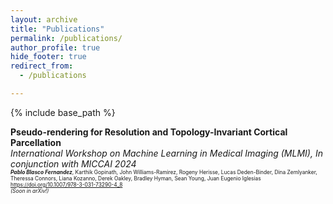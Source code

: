 ```yaml
---
layout: archive
title: "Publications"
permalink: /publications/
author_profile: true
hide_footer: true
redirect_from:
  - /publications

---
```


{% include base_path %}

<strong>Pseudo-rendering for Resolution and Topology-Invariant Cortical Parcellation</strong>  
<em style="margin: 0;">International Workshop on Machine Learning in Medical Imaging (MLMI), In conjunction with MICCAI 2024</em>
<span style="font-size: 0.6em; margin: 0;">  
  <strong><em>Pablo Blasco Fernandez</em></strong>, Karthik Gopinath, John Williams-Ramirez, Rogeny Herisse, Lucas Deden-Binder, Dina Zemlyanker, Theressa Connors, Liana Kozanno, Derek Oakley, Bradley Hyman, Sean Young, Juan Eugenio Iglesias  
  <a href="https://doi.org/10.1007/978-3-031-73290-4_8">https://doi.org/10.1007/978-3-031-73290-4_8</a>  
  <em>(Soon in arXiv!)</em>
</span>
